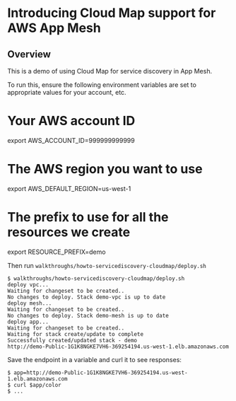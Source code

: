 # Introducing Cloud Map support for AWS App Mesh

## Overview

This is a demo of using Cloud Map for service discovery in App Mesh.

To run this, ensure the following environment variables are set to appropriate
values for your account, etc.

# Your AWS account ID
export AWS_ACCOUNT_ID=999999999999

# The AWS region you want to use
export AWS_DEFAULT_REGION=us-west-1

# The prefix to use for all the resources we create
export RESOURCE_PREFIX=demo

Then run `walkthroughs/howto-servicediscovery-cloudmap/deploy.sh`

```
$ walkthroughs/howto-servicediscovery-cloudmap/deploy.sh
deploy vpc...
Waiting for changeset to be created..
No changes to deploy. Stack demo-vpc is up to date
deploy mesh...
Waiting for changeset to be created..
No changes to deploy. Stack demo-mesh is up to date
deploy app...
Waiting for changeset to be created..
Waiting for stack create/update to complete
Successfully created/updated stack - demo
http://demo-Public-1G1K8NGKE7VH6-369254194.us-west-1.elb.amazonaws.com
```

Save the endpoint in a variable and curl it to see responses:

```
$ app=http://demo-Public-1G1K8NGKE7VH6-369254194.us-west-1.elb.amazonaws.com
$ curl $app/color
$ ...
